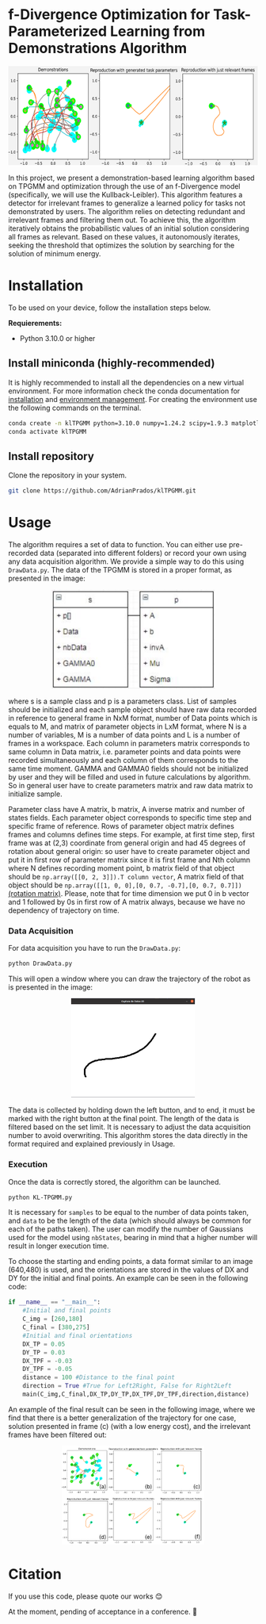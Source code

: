 # **f-Divergence Optimization for Task-Parameterized Learning from Demonstrations Algorithm**
<p align="center">
  <img src="Images/Intro.png" height=200 />
</p>

In this project, we present a demonstration-based learning algorithm based on TPGMM and optimization through the use of an f-Divergence model (specifically, we will use the Kullback-Leibler). This algorithm features a detector for irrelevant frames to generalize a learned policy for tasks not demonstrated by users. The algorithm relies on detecting redundant and irrelevant frames and filtering them out. To achieve this, the algorithm iteratively obtains the probabilistic values of an initial solution considering all frames as relevant. Based on these values, it autonomously iterates, seeking the threshold that optimizes the solution by searching for the solution of minimum energy.

# Installation
To be used on your device, follow the installation steps below.

**Requierements:**
- Python 3.10.0 or higher


## Install miniconda (highly-recommended)
It is highly recommended to install all the dependencies on a new virtual environment. For more information check the conda documentation for [installation](https://conda.io/projects/conda/en/latest/user-guide/install/index.html) and [environment management](https://conda.io/projects/conda/en/latest/user-guide/tasks/manage-environments.html). For creating the environment use the following commands on the terminal.

```bash
conda create -n klTPGMM python=3.10.0 numpy=1.24.2 scipy=1.9.3 matplotlib=1.5.3 pygame=2.1.3
conda activate klTPGMM
```

## Install repository
Clone the repository in your system.
```bash
git clone https://github.com/AdrianPrados/klTPGMM.git
```


# Usage
The algorithm requires a set of data to function. You can either use pre-recorded data (separated into different folders) or record your own using any data acquisition algorithm. We provide a simple way to do this using `DrawData.py`. The data of the TPGMM is stored in a proper format, as presented in the image:
<p align="center">
  <img src="Images/Data.png" height=200 />
</p>
where s is a sample class and p is a parameters class. List of samples should be initialized and each sample object should have raw data recorded in reference to general frame in NxM format, number of Data points which is equals to M, and matrix of parameter objects in LxM format, where N is a number of variables, M is a number of data points and L is a number of frames in a workspace. Each column in parameters matrix corresponds to same column in Data matrix, i.e. parameter points and data points were recorded simultaneously and each column of them corresponds to the same time moment. GAMMA and GAMMA0 fields should not be initialized by user and they will be filled and used in future calculations by algorithm. So in general user have to create parameters matrix and raw data matrix to initialize sample.

Parameter class have A matrix, b matrix, A inverse matrix and number of states fields. Each parameter object corresponds to specific time step and specific frame of reference. Rows of parameter object matrix defines frames and columns defines time steps. For example, at first time step, first frame was at (2,3) coordinate from general origin and had 45 degrees of rotation about general origin: so user have to create parameter object and put it in first row of parameter matrix since it is first frame and Nth column where N defines recording moment point, b matrix field of that object should be ```np.array([[0, 2, 3]]).T column vector```, A matrix field of that object should be ```np.array([[1, 0, 0],[0, 0.7, -0.7],[0, 0.7, 0.7]])``` [(rotation matrix)](https://en.wikipedia.org/wiki/Rotation_matrix). Please, note that for time dimension we put 0 in b vector and 1 followed by 0s in first row of A matrix always, because we have no dependency of trajectory on time.

### **Data Acquisition**
For data acquisition you have to run the `DrawData.py`:

``` bash
python DrawData.py
```
This will open a window where you can draw the trajectory of the robot as is presented in the image:
<p align="center">
  <img src="Images/Captura2D.png" height=200 />
</p>
The data is collected by holding down the left button, and to end, it must be marked with the right button at the final point. The length of the data is filtered based on the set limit. It is necessary to adjust the data acquisition number to avoid overwriting. This algorithm stores the data directly in the format required and explained previously in Usage.

### **Execution**
Once the data is correctly stored, the algorithm can be launched. 
``` bash
python KL-TPGMM.py
```
It is necessary for `samples` to be equal to the number of data points taken, and `data` to be the length of the data (which should always be common for each of the paths taken). The user can modify the number of Gaussians used for the model using `nbStates`, bearing in mind that a higher number will result in longer execution time.

To choose the starting and ending points, a data format similar to an image (640,480) is used, and the orientations are stored in the values of DX and DY for the initial and final points. An example can be seen in the following code:

```python
if __name__ == "__main__":
    #Initial and final points
    C_img = [260,180]
    C_final = [380,275]
    #Initial and final orientations
    DX_TP = 0.05
    DY_TP = 0.03
    DX_TPF = -0.03
    DY_TPF = -0.05
    distance = 100 #Distance to the final point 
    direction = True #True for Left2Right, False for Right2Left
    main(C_img,C_final,DX_TP,DY_TP,DX_TPF,DY_TPF,direction,distance)
```
An example of the final result can be seen in the following image, where we find that there is a better generalization of the trajectory for one case, solution presented in frame (c) (with a low energy cost), and the irrelevant frames have been filtered out:

<p align="center">
  <img src="Images/ExampleAlg.png" height=200 />
</p>

# Citation
If you use this code, please quote our works :blush:

At the moment, pending of acceptance in a conference. :seedling:
